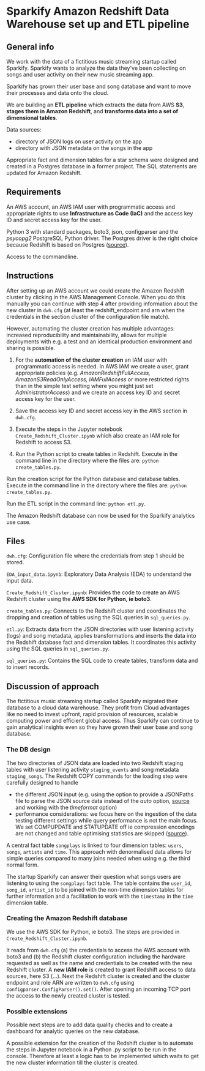 # Sparkify Amazon Redshift Data Warehouse set up and ETL pipeline


## General info
We work with the data of a fictitious music streaming startup called Sparkify. Sparkify wants to analyze the data they've been collecting on songs and user activity on their new music streaming app.

Sparkify has grown their user base and song database and want to move their processes and data onto the cloud.

We are building an __ETL pipeline__ which extracts the data from AWS __S3__, __stages them in Amazon Redshift__, and __transforms data into a set of dimensional tables__. 

Data sources:
- directory of JSON logs on user activity on the app
- directory with JSON metadata on the songs in the app

Appropriate fact and dimension tables for a star schema were designed and created in a Postgres database in a former project. The SQL statements are updated for Amazon Redshift.


## Requirements
An AWS account, an AWS IAM user with programmatic access and appropriate rights to use __Infrastructure as Code (IaC)__ and the access key ID and secret access key for the user.

Python 3 with standard packages, boto3, json, configparser and the _psycopg2_ PostgreSQL Python driver. The Postgres driver is the right choice because Redshift is based on Postgres ([source](https://docs.aws.amazon.com/redshift/latest/dg/c_redshift-and-postgres-sql.html)). 

Access to the commandline.


## Instructions
After setting up an AWS account we could create the Amazon Redshift cluster by clicking in the AWS Management Console. When you do this manually you can continue with step 4 after providing information about the new cluster in `dwh.cfg` (at least the redshift_endpoint and arn when the credentials in the section cluster of the configuration file match). 

However, automating the cluster creation has multiple advantages: increased reproducibility and maintainability, allows for multiple deployments with e.g. a test and an identical production environment and sharing is possible.

1. For the __automation of the cluster creation__ an IAM user with programmatic access is needed. In AWS IAM we create a user, grant appropriate policies (e.g. _AmazonRedshiftFullAccess, AmazonS3ReadOnlyAccess, IAMFullAccess_ or more restricted rights than in the simple test setting where you might just set _AdministratorAccess_) and we create an access key ID and secret access key for the user.

2. Save the access key ID and secret access key in the AWS section in `dwh.cfg`. 

3. Execute the steps in the Jupyter notebook `Create_Redshift_Cluster.ipynb` which also create an IAM role for Redshift to access S3.

4. Run the Python script to create tables in Redshift. Execute in the command line in the directory where the files are: `python create_tables.py`.

Run the creation script for the Python database and database tables. Execute in the command line in the directory where the files are: `python create_tables.py`.

Run the ETL script in the command line: `python etl.py`.

The Amazon Redshift database can now be used for the Sparkify analytics use case.


## Files

`dwh.cfg`:
Configuration file where the credentials from step 1 should be stored. 

`EDA_input_data.ipynb`:
Exploratory Data Analysis (EDA) to understand the input data.

`Create_Redshift_Cluster.ipynb`:
Provides the code to create an AWS Redshift cluster using the __AWS SDK for Python, ie boto3__.

`create_tables.py`: 
Connects to the Redshift cluster and coordinates the dropping and creation of tables using the SQL queries in `sql_queries.py`.

`etl.py`:
Extracts data from the JSON directories with user listening activity (logs) and song metadata, applies transformations and inserts the data into the Redshift database fact and dimension tables. It coordinates this activity using the SQL queries in `sql_queries.py`.

`sql_queries.py`: 
Contains the SQL code to create tables, transform data and to insert records.


## Discussion of approach
The fictitious music streaming startup called Sparkify migrated their database to a cloud data warehouse. They profit from Cloud advantages like no need to invest upfront, rapid provision of resources, scalable computing power and efficient global access. Thus Sparkify can continue to gain analytical insights even so they have grown their user base and song database.


### The DB design
The two directories of JSON data are loaded into two Redshift staging tables with user listening activity `staging_events` and song metadata `staging_songs`. The Redshift COPY commands for the loading step were carefully designed to handle
- the different JSON input (e.g. using the option to provide a JSONPaths file to parse the JSON source data instead of the _auto_ option, [source](https://docs.aws.amazon.com/redshift/latest/dg/copy-usage_notes-copy-from-json.html) and working with the _timeformat_ option)
- performance considerations: we focus here on the ingestion of the data testing different settings while query performance is not the main focus. We set COMPUPDATE and STATUPDATE off ie compression encodings are not changed and table optimising statistics are skipped ([source](https://docs.aws.amazon.com/redshift/latest/dg/copy-parameters-data-load.html#copy-statupdate)).

A central fact table `songplays` is linked to four dimension tables: `users`, `songs`, `artists` and `time`. This approach with denormalised data allows for simple queries compared to many joins needed when using e.g. the third normal form.

The startup Sparkify can answer their question what songs users are listening to using the `songplays` fact table. The table contains the `user_id`, `song_id`, `artist_id` to be joined with the non-time dimension tables for further information and a facilitation to work with the `timestamp` in the `time` dimension table.


### Creating the Amazon Redshift database
We use the AWS SDK for Python, ie boto3. The steps are provided in `Create_Redshift_Cluster.ipynb`. 

It reads from `dwh.cfg` (a) the credentials to access the AWS account with boto3 and (b) the Redshift cluster configuration including the hardware requested as well as the name and credentials to be created with the new Redshift cluster. A __new IAM role__ is created to grant Redshift access to data sources, here S3 (...). Next the Redshift cluster is created and the cluster endpoint and role ARN are written to `dwh.cfg` using `configparser.ConfigParser().set()`. After opening an incoming TCP port the access to the newly created cluster is tested.


### Possible extensions
Possible next steps are to add data quality checks and to create a dashboard for analytic queries on the new database.

A possible extension for the creation of the Redshift cluster is to automate the steps in Jupyter notebook in a Python .py script to be run in the console. Therefore at least a logic has to be implemented which waits to get the new cluster information till the cluster is created.
